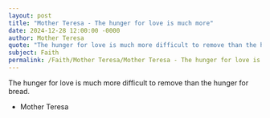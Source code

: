 ```yaml
---
layout: post
title: "Mother Teresa - The hunger for love is much more"
date: 2024-12-28 12:00:00 -0000
author: Mother Teresa
quote: "The hunger for love is much more difficult to remove than the hunger for bread."
subject: Faith
permalink: /Faith/Mother Teresa/Mother Teresa - The hunger for love is much more
---
```


The hunger for love is much more difficult to remove than the hunger for bread.

- Mother Teresa
